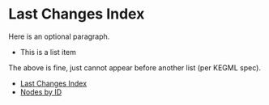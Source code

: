 # Last Changes Index

Here is an optional paragraph.

* This is a list item

The above is fine, just cannot appear before another list (per KEGML spec).

* [Last Changes Index](latest.md)
* [Nodes by ID](nodes.tsv)
